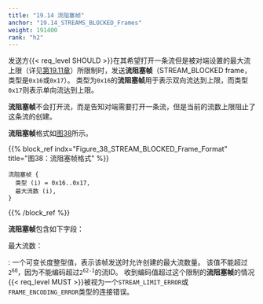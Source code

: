 ```yaml
---
title: "19.14 流阻塞帧"
anchor: "19.14_STREAMS_BLOCKED_Frames"
weight: 191400
rank: "h2"
---
```


发送方{{< req_level SHOULD >}}在其希望打开一条流但是被对端设置的最大流上限（详见[第19.11章](#19.11_MAX_STREAMS_Frames)）所限制时，发送**流阻塞帧**（STREAM_BLOCKED frame，类型是`0x16`或`0x17`）。
类型为`0x16`的**流阻塞帧**用于表示双向流达到上限，而类型`0x17`则表示单向流达到上限。

**流阻塞帧**不会打开流，而是告知对端需要打开一条流，但是当前的流数上限阻止了这条流的创建。

**流阻塞帧**格式如[图38](#Figure_38_STREAM_BLOCKED_Frame_Format)所示。

{{% block_ref
    indx="Figure_38_STREAM_BLOCKED_Frame_Format"
    title="图38：流阻塞帧格式" %}}

```
流阻塞帧 {
  类型 (i) = 0x16..0x17,
  最大流数 (i),
}
```

{{% /block_ref %}}

**流阻塞帧**包含如下字段：

最大流数：

:   一个可变长度整型值，表示该帧发送时允许创建的最大流数量。
    该值不能超过<code>2<sup>60</sup></code>，因为不能编码超过<code>2<sup>62-1</sup></code>的流ID。
    收到编码值超过这个限制的**流阻塞帧**的情况{{< req_level MUST >}}被视为一个`STREAM_LIMIT_ERROR`或`FRAME_ENCODING_ERROR`类型的连接错误。
